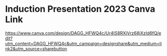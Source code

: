 # Induction Presentation 2023 Canva Link
https://www.canva.com/design/DAGG_HFWQ4c/Ur4IS8RXjVrz68jXzId6fQ/edit?utm_content=DAGG_HFWQ4c&utm_campaign=designshare&utm_medium=link2&utm_source=sharebutton
